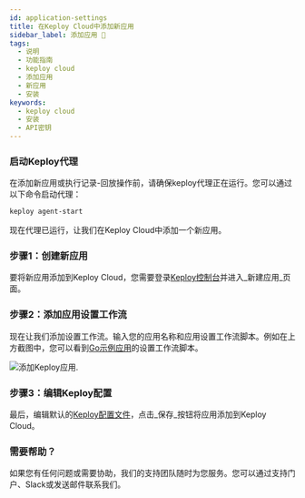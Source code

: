 ```yaml
---
id: application-settings
title: 在Keploy Cloud中添加新应用
sidebar_label: 添加应用 📝
tags:
  - 说明
  - 功能指南
  - keploy cloud
  - 添加应用
  - 新应用
  - 安装
keywords:
  - keploy cloud
  - 安装
  - API密钥
---
```


### 启动Keploy代理

在添加新应用或执行记录-回放操作前，请确保keploy代理正在运行。您可以通过以下命令启动代理：

```bash
keploy agent-start
```

现在代理已运行，让我们在Keploy Cloud中添加一个新应用。

### 步骤1：创建新应用

要将新应用添加到Keploy Cloud，您需要登录[Keploy控制台](https://app.keploy.io)并进入_新建应用_页面。

### 步骤2：添加应用设置工作流

现在让我们添加设置工作流。输入您的应用名称和应用设置工作流脚本。例如在上方截图中，您可以看到[Go示例应用](/docs/quickstart/samples-gin/)的设置工作流脚本。

<img src="/docs/img/keploy-cloud/keploy-cloud-new-app.png" alt="添加Keploy应用"/>.

### 步骤3：编辑Keploy配置

最后，编辑默认的[Keploy配置文件](/docs/running-keploy/configuration-file/)，点击_保存_按钮将应用添加到Keploy Cloud。

### 需要帮助？

如果您有任何问题或需要协助，我们的支持团队随时为您服务。您可以通过支持门户、Slack或发送邮件联系我们。